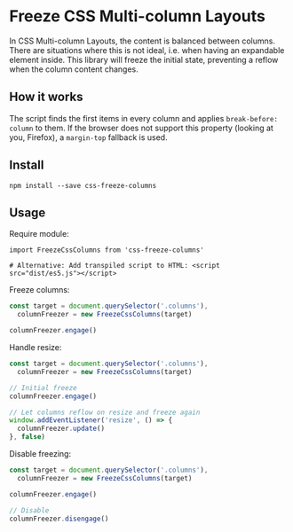 # Freeze CSS Multi-column Layouts

In CSS Multi-column Layouts, the content is balanced between columns. There are situations where this is not ideal, i.e. when having an expandable element inside. This library will freeze the initial state, preventing a reflow when the column content changes.

## How it works

The script finds the first items in every column and applies `break-before: column` to them. If the browser does not support this property (looking at you, Firefox), a `margin-top` fallback is used.

## Install

```
npm install --save css-freeze-columns
```

## Usage

Require module:
```
import FreezeCssColumns from 'css-freeze-columns'

# Alternative: Add transpiled script to HTML: <script src="dist/es5.js"></script>
```

Freeze columns:
```js
const target = document.querySelector('.columns'),
  columnFreezer = new FreezeCssColumns(target)

columnFreezer.engage()
```

Handle resize:
```js
const target = document.querySelector('.columns'),
  columnFreezer = new FreezeCssColumns(target)

// Initial freeze
columnFreezer.engage()

// Let columns reflow on resize and freeze again
window.addEventListener('resize', () => {
  columnFreezer.update()
}, false)
```

Disable freezing:
```js
const target = document.querySelector('.columns'),
  columnFreezer = new FreezeCssColumns(target)

columnFreezer.engage()

// Disable
columnFreezer.disengage()
```
